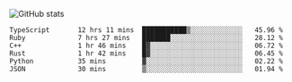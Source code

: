![GitHub stats](https://github-readme-stats.vercel.app/api?username=ksk001100&show_icons=true&theme=tokyonight)

<!--START_SECTION:waka-->

```text
TypeScript       12 hrs 11 mins  ███████████▒░░░░░░░░░░░░░   45.96 %
Ruby             7 hrs 27 mins   ███████░░░░░░░░░░░░░░░░░░   28.12 %
C++              1 hr 46 mins    █▓░░░░░░░░░░░░░░░░░░░░░░░   06.72 %
Rust             1 hr 42 mins    █▓░░░░░░░░░░░░░░░░░░░░░░░   06.45 %
Python           35 mins         ▓░░░░░░░░░░░░░░░░░░░░░░░░   02.22 %
JSON             30 mins         ▒░░░░░░░░░░░░░░░░░░░░░░░░   01.94 %
```

<!--END_SECTION:waka-->
